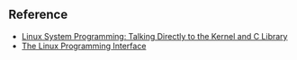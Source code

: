 ## Reference

- [Linux System Programming: Talking Directly to the Kernel and C Library](https://www.amazon.com/Linux-System-Programming-Talking-Directly/dp/1449339530)
- [The Linux Programming Interface](https://en.wikipedia.org/wiki/The_Linux_Programming_Interface)
